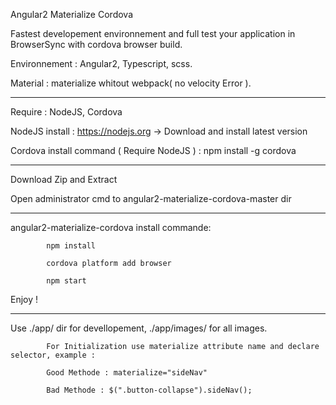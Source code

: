 Angular2 Materialize Cordova

Fastest developement environnement and full test your application in BrowserSync with cordova browser build.

Environnement : Angular2, Typescript, scss.

Material : materialize whitout webpack( no velocity Error ).


----------------------


  Require : NodeJS, Cordova

NodeJS install : https://nodejs.org -> Download and install latest version

Cordova install command ( Require NodeJS ) : npm install -g cordova

----------------------

 Download Zip and Extract

Open administrator cmd to angular2-materialize-cordova-master dir

----------------------

angular2-materialize-cordova install commande:

			npm install

			cordova platform add browser

			npm start

Enjoy !

----------------------

Use ./app/ dir for devellopement, ./app/images/ for all images.

			For Initialization use materialize attribute name and declare selector, example :

			Good Methode : materialize="sideNav"
			
			Bad Methode : $(".button-collapse").sideNav();

